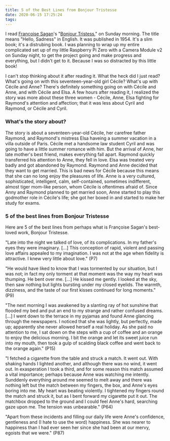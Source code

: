 ```yaml
---
title: 5 of the Best Lines from Bonjour Tristesse
date: 2020-06-15 17:25:24
tags:
---
```


I read [Françoise Sagan](https://en.wikipedia.org/wiki/Fran%C3%A7oise_Sagan)'s "[Bonjour Tristess](https://en.wikipedia.org/wiki/Bonjour_Tristesse)," on Sunday morning. The title means "Hello, Sadness" in English. It was published in 1954. It's a slim book; it's a distrubing book. I was planning to wrap up my entire complicated set up of my little Raspberry Pi Zero with a Camera Module v2 on Sunday night, to get the project going and make progress and everything, but I didn't get to it. Because I was so distracted by this little book! 

I can't stop thinking about it after reading it. What the heck did I just read? What's going on with this seventeen-year-old girl Cécile? What's up with Cécile and Anne? There's definitely something going on with Cécile and Anne, and with Cécile and Elsa. A few hours after reading it, I realized the story was more about these three women - Cécile, Anne, Elsa fighting for Raymond's attention and affection; that it was less about Cyril and Raymond, or Cécile and Cyril.

### What's the story about?

The story is about a seventeen-year-old Cécile, her carefree father Raymond, and Raymond's mistress Elsa haveing a summer vacation in a villa outside of Paris. Cécile met a handsome law student Cyril and was going to have a little summer romance with him. But the arrival of Anne, her late mother's best friend, makes everything fall apart. Raymond quickly transferred his attention to Anne, they fell in love. Elsa was treated very badly and got abandoned by Raymond. Raymond and Anne decided that they want to get married. This is bad news for Cécile because this means that she can no long enjoy the pleasures of life. Anne is a very cultured, sophisticated, intelligent, calm, self-contained, sometimes indifferent, almost tiger mom-like person, whom Cécile is oftentimes afraid of. Since Anny and Raymond planned to get married soon, Anne started to play this godmother role in Cécile's life; she got her boxed in and started to make her study for exams.


### 5 of the best lines from Bonjour Tristesse

Here are 5 of the best lines from perhaps what is Françoise Sagan's best-loved work, Bonjour Tristesse.

"Late into the night we talked of love, of its complications. In my father's eyes they were imaginary. [...] This conception of rapid, violent and passing love affairs appealed to my imagination. I was not at the age when fidelity is attractive. I knew very little about love." (P7)

"He would have liked to know that I was tormented by our situation, but I was not; in fact my only torment at that moment was the way my heart was thumping. He bent over me. [...] He kissed me gently. I looked at the sky, then saw nothing but lights bursting under my closed eyelids. The warmth, dizziness, and the taste of our first kisses continued for long moments." (P9)

"The next morning I was awakened by a slanting ray of hot sunshine that flooded my bed and put an end to my strange and rather confused dreams. [...] I went down to the terrace in my pyjamas and found Anne glancing through the newspapers. I noticed that she was lightly, but perfectly, made up; apparently she never allowed herself a real holiday. As she paid no attention to me, I sat down on the steps with a cup of coffee and an orange to enjoy the delicious morning. I bit the orange and let its sweet juice run into my mouth, then took a gulp of scalding black coffee and went back to the orange again." (P15)

"I fetched a cigarette from the table and struck a match. It went out. With shaking hands I lighted another, and although there was no wind, it went out. In exasperation I took a third, and for some reason this match assumed a vital importance; perhaps because Anne was watching me intently. Sunddenly everything around me seemed to melt away and there was nothing left but the match between my fingers, the box, and Anne's eyes boring into me. My heart was beating violently. I tightened my fingers round the match and struck it, but as I bent forward my cigarette put it out. The matchbox dropped to the ground and I could feel Anne's hard, searching gaze upon me. The tension was unbearable." (P64)

"Apart from these incidents and filling our daily life were Anne's confidence, gentleness and (I hate to use the word) happiness. She was nearer to happiness than I had ever seen her since she had been at our mervy, egoists that we were." (P87)













